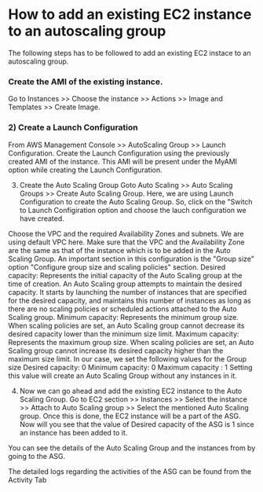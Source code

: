 # How to add an existing EC2 instance to an autoscaling group
The following steps has to be followed to add an existing EC2 instace to an autoscaling group.

### Create the AMI of the existing instance.
Go to Instances >> Choose the instance >> Actions >> Image and Templates >> Create Image.

 
### 2) Create a Launch Configuration
From AWS Management Console >> AutoScaling Group >> Launch Configuration.
Create the Launch Configuration using the previously created AMI of the instance. This AMI will be present under the MyAMI option while creating the Launch Configuration.
 
3) Create the Auto Scaling Group
Goto Auto Scaling >> Auto Scaling Groups >> Create Auto Scaling Group.
Here, we are using Launch Configuration to create the Auto Scaling Group. So, 	click on the "Switch to Launch Configiration option and choose the lauch configuration we have created.
  
Choose the VPC and the required Availability Zones and subnets. We are using default VPC here. Make sure that the VPC and the Availability Zone are the same as that of the instance which is to be added in the Auto Scaling Group.
An important section in this configuration is the "Group size" option "Configure group size and scaling policies" section.
Desired capacity: Represents the initial capacity of the Auto Scaling group at the time of creation. An Auto Scaling group attempts to maintain the desired capacity. It starts by launching the number of instances that are specified for the desired capacity, and maintains this number of instances as long as there are no scaling policies or scheduled actions attached to the Auto Scaling group.
Minimum capacity: Represents the minimum group size. When scaling policies are set, an Auto Scaling group cannot decrease its desired capacity lower than the minimum size limit.
Maximum capacity: Represents the maximum group size. When scaling policies are set, an Auto Scaling group cannot increase its desired capacity higher than the maximum size limit.
In our case, we set the following values for the Group size
Desired capacity: 0
Minimum capacity: 0
Maximum capacity : 1
Setting this value will create an Auto Scaling Group without any instances in it.
 
4) Now we can go ahead and add the existing EC2 instance to the Auto Scaling Group. 
Go to EC2 section >> Instances >> Select the instance >> Attach to Auto Scaling group >> Select the mentioned Auto Scaling group.
Once this is done, the EC2 instance will be a part of the ASG. Now will you see that the value of Desired capacity of the ASG is 1 since an instance has been added to it. 
 
You can see the details  of the Auto Scaling Group and the instances from by going to the ASG.

 
The detailed logs regarding the activities of the ASG can be found from the Activity Tab
 





